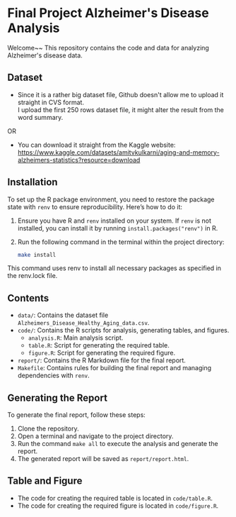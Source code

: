 # Final Project Alzheimer's Disease Analysis
Welcome~~ 
This repository contains the code and data for analyzing Alzheimer's disease data. <br />

## Dataset

- Since it is a rather big dataset file, Github doesn't allow me to upload it straight in CVS format. <br />
I upload the first 250 rows dataset file, it might alter the result from the word summary. 

OR

- You can download it straight from the Kaggle website: <br />
https://www.kaggle.com/datasets/amitvkulkarni/aging-and-memory-alzheimers-statistics?resource=download

## Installation

To set up the R package environment, you need to restore the package state with `renv` to ensure reproducibility. Here’s how to do it:

1. Ensure you have R and `renv` installed on your system. If `renv` is not installed, you can install it by running `install.packages("renv")` in R.
2. Run the following command in the terminal within the project directory:

   ```bash
   make install
   ``` 

This command uses renv to install all necessary packages as specified in the renv.lock file. 

## Contents

- `data/`: Contains the dataset file `Alzheimers_Disease_Healthy_Aging_data.csv`.
- `code/`: Contains the R scripts for analysis, generating tables, and figures.
  - `analysis.R`: Main analysis script.
  - `table.R`: Script for generating the required table.
  - `figure.R`: Script for generating the required figure.
- `report/`: Contains the R Markdown file for the final report.
- `Makefile`: Contains rules for building the final report and managing dependencies with `renv`.

## Generating the Report

To generate the final report, follow these steps:

1. Clone the repository.
2. Open a terminal and navigate to the project directory.
3. Run the command `make all` to execute the analysis and generate the report.
4. The generated report will be saved as `report/report.html`.

## Table and Figure

- The code for creating the required table is located in `code/table.R`.
- The code for creating the required figure is located in `code/figure.R`.
